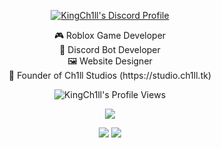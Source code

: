 <p align="center">
  <!--
  <a href="https://discord.gg/PPtzT8Mu3h">
    <img src=""/>
  </a>
  !-->
</p>

<p align="center">
  <a href="https://discord.com/users/571811686617710592">
    <img src="https://discord.c99.nl/widget/theme-4/571811686617710592.png" alt="KingCh1ll's Discord Profile"/>
  </a>
</p>

<p align="center">
  🎮 Roblox Game Developer<br/>
  💬 Discord Bot Developer<br/>
  🖼️ Website Designer<br/>
  🏢 Founder of Ch1ll Studios (https://studio.ch1ll.tk)<br/>
</p>

<p align="center">
  <img src="https://komarev.com/ghpvc/?username=kingch1ll&style=flat-square&color=blue" alt="KingCh1ll's Profile Views"/>
</p>

<p align="center">
  <tr>
    <td align="center" style="padding=0;width=50%;">
      <img src="https://github-readme-streak-stats.herokuapp.com?user=KingCh1ll&theme=tokyonight_duo&hide_border=true&ring=4F8CC9&currStreakLabel=FFFFFF&sideNums=4F8CC9&dates=979797&sideLabels=FFFFFF&currStreakNum=FFFFFF&border=DD2727&stroke=00000000&background=00000000&fire=FF7600" />
    </td>
  </tr>
</p>

<p align="center">
  <tr>
    <td style="padding: 0; width=50%" align="center">
      <img src="https://github-readme-stats.vercel.app/api/?username=KingCh1ll&text_color=2bd1ff&show_icons=true&bg_color=00000000&hide_border=true&icon_color=2bd1ff&hide_title=true&count_private=true&include_all_commits=true&enable_animations=true"/>
    </td>
    <td style="padding: 0; width=50%" align="center">
      <img src="https://github-readme-stats.vercel.app/api/top-langs/?username=KingCh1ll&title_color=4F8CC9&text_color=9f9f9f&show_icons=true&bg_color=00000000&hide_border=true&icon_color=4F8CC9&hide_title=true&count_private=true&enable_animations=true"/>
    </td>
  </tr>
</p>

<!-- ![Metrics](https://github.com/KingCh1ll/KingCh1ll/blob/KingCh1ll/github-metrics.svg) -->
